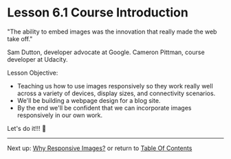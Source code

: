 # Lesson 6.1 Course Introduction

"The ability to embed images was the innovation that really made the web take off."

Sam Dutton, developer advocate at Google.
Cameron Pittman, course developer at Udacity.

Lesson Objective:
- Teaching us how to use images responsively so they work really well across a variety of devices, display sizes, and connectivity scenarios.
- We'll be building a webpage design for a blog site.
- By the end we'll be confident that we can incorporate images responsively in our own work.

Let's do it!!! :punch:

- - -
Next up: [Why Responsive Images?](ND024_Part2_Lesson06_02.md) or return to [Table Of Contents](./ND024_TableOfContents.md)
